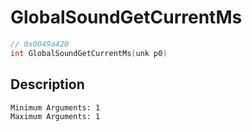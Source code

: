 # GlobalSoundGetCurrentMs
```c
// 0x0049a420
int GlobalSoundGetCurrentMs(unk p0)
```
## Description
```
Minimum Arguments: 1
Maximum Arguments: 1
```
